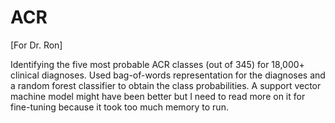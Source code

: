 # ACR

[For Dr. Ron]

Identifying the five most probable ACR classes (out of 345) for 18,000+ clinical diagnoses.
Used bag-of-words representation for the diagnoses and a random forest classifier to obtain the class probabilities. A support vector machine model might have been better but I need to read more on it for fine-tuning because it took too much memory to run.
